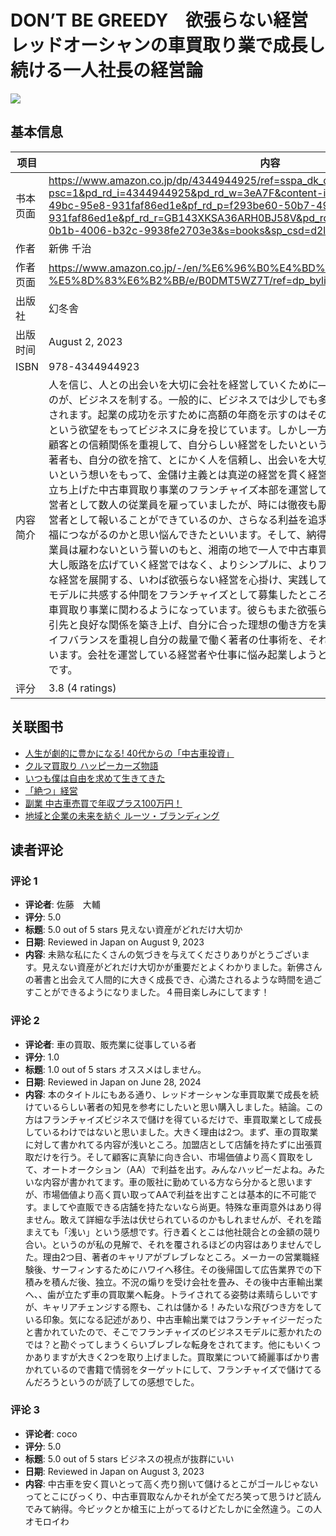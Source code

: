# DONʼT BE GREEDY　欲張らない経営　レッドオーシャンの車買取り業で成長し続ける一人社長の経営論

![](https://m.media-amazon.com/images/I/91i3ynrVGuL._SL1500_.jpg)

## 基本信息

| 项目 | 内容 |
| --- | --- |
| 书本页面 | https://www.amazon.co.jp/dp/4344944925/ref=sspa_dk_detail_5?psc=1&pd_rd_i=4344944925&pd_rd_w=3eA7F&content-id=amzn1.sym.f293be60-50b7-49bc-95e8-931faf86ed1e&pf_rd_p=f293be60-50b7-49bc-95e8-931faf86ed1e&pf_rd_r=GB143XKSA36ARH0BJ58V&pd_rd_wg=u4x9x&pd_rd_r=58445991-0b1b-4006-b32c-9938fe2703e3&s=books&sp_csd=d2lkZ2V0TmFtZT1zcF9kZXRhaWw |
| 作者 | 新佛 千治 |
| 作者页面 | https://www.amazon.co.jp/-/en/%E6%96%B0%E4%BD%9B-%E5%8D%83%E6%B2%BB/e/B0DMT5WZ7T/ref=dp_byline_cont_book_1 |
| 出版社 | 幻冬舎 |
| 出版时间 | August 2, 2023 |
| ISBN | 978-4344944923 |
| 内容简介 | 人を信じ、人との出会いを大切に会社を経営していくために――。金儲けという「欲」を制するものが、ビジネスを制する。一般的に、ビジネスでは少しでも多くの利益を上げていくことが最良とされます。起業の成功を示すために高額の年商を示すのはその好例で、多くの人はお金を儲けたいという欲望をもってビジネスに身を投じています。しかし一方で、そうした欲よりも自分の裁量や顧客との信頼関係を重視して、自分らしい経営をしたいという理由で起業する人もいます。本書の著者も、自分の欲を捨て、とにかく人を信頼し、出会いを大切にして自分の会社を経営していきたいという想いをもって、金儲け主義とは真逆の経営を貫く経営者の一人です。著者は現在、一人で立ち上げた中古車買取り事業のフランチャイズ本部を運営しています。かつては広告制作会社の経営者として数人の従業員を雇っていましたが、時には徹夜も厭わず働いてくれる従業員に対し、経営者として報いることができているのか、さらなる利益を追求することが果たして従業員たちの幸福につながるのかと思い悩んできたといいます。そして、納得できる給料を払えないのであれば従業員は雇わないという誓いのもと、湘南の地で一人で中古車買取り事業に参入しました。組織を拡大し販路を広げていく経営ではなく、よりシンプルに、よりプリミティブに、そしてよりスマートな経営を展開する、いわば欲張らない経営を心掛け、実践してきたのです。実際に著者のビジネスモデルに共感する仲間をフランチャイズとして募集したところ、今では100人以上の人たちが中古車買取り事業に関わるようになっています。彼らもまた欲張らない経営を心掛けることで顧客や取引先と良好な関係を築き上げ、自分に合った理想の働き方を実現しています。本書では、ワークライフバランスを重視し自分の裁量で働く著者の仕事術を、それに至る経緯と経験を交えて紹介しています。会社を運営している経営者や仕事に悩み起業しようと迷っている人たちの助けとなる一冊です。 |
| 评分 | 3.8 (4 ratings) |

## 关联图书

- [人生が劇的に豊かになる! 40代からの「中古車投資」](https://www.amazon.co.jp/-/en/%E6%96%B0%E4%BD%9B-%E5%8D%83%E6%B2%BB/dp/4065376432/ref=pd_sbs_d_sccl_3_1/358-9774692-9324168?pd_rd_w=lAqNm&content-id=amzn1.sym.13eb81e1-7d13-4eb9-803d-fea9198bc9c1&pf_rd_p=13eb81e1-7d13-4eb9-803d-fea9198bc9c1&pf_rd_r=FB79V7JPCMF824M7264S&pd_rd_wg=m1rBs&pd_rd_r=b1915c55-5d6e-4ea3-8f32-47083f87602e&pd_rd_i=4065376432&psc=1)
- [クルマ買取り ハッピーカーズ物語](https://www.amazon.co.jp/-/en/%E6%96%B0%E4%BD%9B-%E5%8D%83%E6%B2%BB/dp/4814922191/ref=pd_sbs_d_sccl_3_2/358-9774692-9324168?pd_rd_w=lAqNm&content-id=amzn1.sym.13eb81e1-7d13-4eb9-803d-fea9198bc9c1&pf_rd_p=13eb81e1-7d13-4eb9-803d-fea9198bc9c1&pf_rd_r=FB79V7JPCMF824M7264S&pd_rd_wg=m1rBs&pd_rd_r=b1915c55-5d6e-4ea3-8f32-47083f87602e&pd_rd_i=4814922191&psc=1)
- [いつも僕は自由を求めて生きてきた](https://www.amazon.co.jp/-/en/%E6%96%B0%E4%BD%9B%E5%8D%83%E6%B2%BB/dp/4782905300/ref=pd_sbs_d_sccl_3_3/358-9774692-9324168?pd_rd_w=lAqNm&content-id=amzn1.sym.13eb81e1-7d13-4eb9-803d-fea9198bc9c1&pf_rd_p=13eb81e1-7d13-4eb9-803d-fea9198bc9c1&pf_rd_r=FB79V7JPCMF824M7264S&pd_rd_wg=m1rBs&pd_rd_r=b1915c55-5d6e-4ea3-8f32-47083f87602e&pd_rd_i=4782905300&psc=1)
- [「絶つ」経営](https://www.amazon.co.jp/-/en/%E5%85%AB%E6%9C%A8-%E7%A7%80%E4%B8%80/dp/4344947533/ref=pd_sbs_d_sccl_3_4/358-9774692-9324168?pd_rd_w=lAqNm&content-id=amzn1.sym.13eb81e1-7d13-4eb9-803d-fea9198bc9c1&pf_rd_p=13eb81e1-7d13-4eb9-803d-fea9198bc9c1&pf_rd_r=FB79V7JPCMF824M7264S&pd_rd_wg=m1rBs&pd_rd_r=b1915c55-5d6e-4ea3-8f32-47083f87602e&pd_rd_i=4344947533&psc=1)
- [副業 中古車売買で年収プラス100万円！](https://www.amazon.co.jp/-/en/%E4%BF%9D%E5%8E%9F-%E6%80%9C%E5%8F%B2/dp/4799112635/ref=pd_sbs_d_sccl_3_5/358-9774692-9324168?pd_rd_w=lAqNm&content-id=amzn1.sym.13eb81e1-7d13-4eb9-803d-fea9198bc9c1&pf_rd_p=13eb81e1-7d13-4eb9-803d-fea9198bc9c1&pf_rd_r=FB79V7JPCMF824M7264S&pd_rd_wg=m1rBs&pd_rd_r=b1915c55-5d6e-4ea3-8f32-47083f87602e&pd_rd_i=4799112635&psc=1)
- [地域と企業の未来を紡ぐ ルーツ・ブランディング](https://www.amazon.co.jp/-/en/%E6%A0%AA%E5%BC%8F%E4%BC%9A%E7%A4%BE-%E7%AC%AC%E4%B8%80%E7%B4%99%E8%A1%8C-%E3%83%96%E3%83%A9%E3%83%B3%E3%83%87%E3%82%A3%E3%83%B3%E3%82%B0%E4%BA%8B%E6%A5%AD%E9%83%A8/dp/4344947975/ref=pd_sbs_d_sccl_3_6/358-9774692-9324168?pd_rd_w=lAqNm&content-id=amzn1.sym.13eb81e1-7d13-4eb9-803d-fea9198bc9c1&pf_rd_p=13eb81e1-7d13-4eb9-803d-fea9198bc9c1&pf_rd_r=FB79V7JPCMF824M7264S&pd_rd_wg=m1rBs&pd_rd_r=b1915c55-5d6e-4ea3-8f32-47083f87602e&pd_rd_i=4344947975&psc=1)

## 读者评论

### 评论 1

- **评论者**: 佐藤　大輔
- **评分**: 5.0
- **标题**: 5.0 out of 5 stars
見えない資産がどれだけ大切か
- **日期**: Reviewed in Japan on August 9, 2023
- **内容**: 未熟な私にたくさんの気づきを与えてくださりありがとうございます。見えない資産がどれだけ大切かが重要だとよくわかりました。新佛さんの著書と出会えて人間的に大きく成長でき、心満たされるような時間を過ごすことができるようになりました。４冊目楽しみにしてます！

### 评论 2

- **评论者**: 車の買取、販売業に従事している者
- **评分**: 1.0
- **标题**: 1.0 out of 5 stars
オススメはしません。
- **日期**: Reviewed in Japan on June 28, 2024
- **内容**: 本のタイトルにもある通り、レッドオーシャンな車買取業で成長を続けているらしい著者の知見を参考にしたいと思い購入しました。結論。この方はフランチャイズビジネスで儲けを得ているだけで、車買取業として成長しているわけではないと思いました。大きく理由は2つ。まず、車の買取業に対して書かれてる内容が浅いところ。加盟店として店舗を持たずに出張買取だけを行う。そして顧客に真摯に向き合い、市場価値より高く買取をして、オートオークション（AA）で利益を出す。みんなハッピーだよね。みたいな内容が書かれてます。車の販社に勤めている方なら分かると思いますが、市場価値より高く買い取ってAAで利益を出すことは基本的に不可能です。ましてや直販できる店舗を持たないなら尚更。特殊な車両意外はあり得ません。敢えて詳細な手法は伏せられているのかもしれませんが、それを踏まえても「浅い」という感想です。行き着くとこは他社競合との金額の競り合い。というのが私の見解で、それを覆されるほどの内容はありませんでした。理由2つ目、著者のキャリアがブレブレなところ。メーカーの営業職経験後、サーフィンするためにハワイへ移住。その後帰国して広告業界での下積みを積んだ後、独立。不況の煽りを受け会社を畳み、その後中古車輸出業へ、、歯が立たず車の買取業へ転身。トライされてる姿勢は素晴らしいですが、キャリアチェンジする際も、これは儲かる！みたいな飛びつき方をしている印象。気になる記述があり、中古車輸出業ではフランチャイジーだったと書かれていたので、そこでフランチャイズのビジネスモデルに惹かれたのでは？と勘ぐってしまうくらいブレブレな転身をされてます。他にもいくつかありますが大きく2つを取り上げました。買取業について綺麗事ばかり書かれているので書籍で情弱をターゲットにして、フランチャイズで儲けてるんだろうというのが読了しての感想でした。

### 评论 3

- **评论者**: coco
- **评分**: 5.0
- **标题**: 5.0 out of 5 stars
ビジネスの視点が抜群にいい
- **日期**: Reviewed in Japan on August 3, 2023
- **内容**: 中古車を安く買いとって高く売り捌いて儲けるとこがゴールじゃないってとこにびっくり、中古車買取なんかそれが全てだろ笑って思うけど読んでみて納得。今ビックとか槍玉に上がってるけどたしかに全然違う。この人オモロイわ
